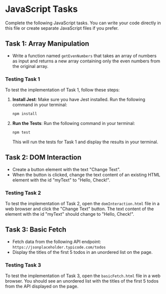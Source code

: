 # JavaScript Tasks

Complete the following JavaScript tasks. You can write your code directly in this file or create separate JavaScript files if you prefer.

## Task 1: Array Manipulation

- Write a function named `getEvenNumbers` that takes an array of numbers as input and returns a new array containing only the even numbers from the original array.

### Testing Task 1

To test the implementation of Task 1, follow these steps:

1. **Install Jest**:
   Make sure you have Jest installed. Run the following command in your terminal:

   ```bash
   npm install
   ```

2. **Run the Tests**:
   Run the following command in your terminal:

   ```bash
   npm test
   ```

   This will run the tests for Task 1 and display the results in your terminal.

## Task 2: DOM Interaction

- Create a button element with the text "Change Text".
- When the button is clicked, change the text content of an existing HTML element with the id "myText" to "Hello, Check!".

### Testing Task 2

To test the implementation of Task 2, open the `domInteraction.html` file in a web browser and click the "Change Text" button. The text content of the element with the id "myText" should change to "Hello, Check!".

## Task 3: Basic Fetch

- Fetch data from the following API endpoint: `https://jsonplaceholder.typicode.com/todos`
- Display the titles of the first 5 todos in an unordered list on the page.

### Testing Task 3

To test the implementation of Task 3, open the `basicFetch.html` file in a web browser. You should see an unordered list with the titles of the first 5 todos from the API displayed on the page.
